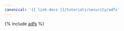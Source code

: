 ```yaml
---
canonical: '{{ link-docs }}/tutorials/security/adfs'
---
```


{% include [adfs](../../../../_tutorials/security/adfs.md) %}
